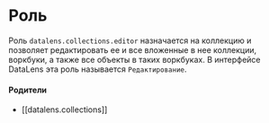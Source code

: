 # Роль

Роль `datalens.collections.editor` назначается на коллекцию и позволяет редактировать ее и все вложенные в нее коллекции, воркбуки, а также все объекты в таких воркбуках. В интерфейсе DataLens эта роль называется `Редактирование`.


#### Родители

- [[datalens.collections]]
